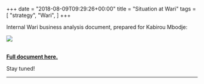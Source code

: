 +++
date = "2018-08-09T09:29:26+00:00"
title = "Situation at Wari"
tags = [
    "strategy",
    "Wari",
]
+++


Internal Wari business analysis document, prepared for Kabirou Mbodje:

<!--more-->
<div class="container" style="width:auto">
  <a target="blank" href="https://res.cloudinary.com/vincentstradic/image/upload/v1525882245/work/busdevanalys.jpg">
    <img src="https://res.cloudinary.com/vincentstradic/image/upload/f_auto,q_auto/v1525882245/work/busdevanalys.jpg" style="max-width:100%">
  </a>
</div>
<br>


[**Full document here.**](https://res.cloudinary.com/vincentstradic/image/upload/v1525882301/work/MEMO_SG_WARI.docx_1.pdf)



Stay tuned!
<hr>
